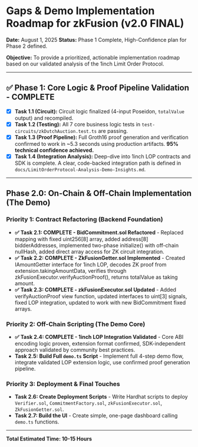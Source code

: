 # Gaps & Demo Implementation Roadmap for zkFusion (v2.0 FINAL)

**Date:** August 1, 2025
**Status:** Phase 1 Complete, High-Confidence plan for Phase 2 defined.

**Objective:** To provide a prioritized, actionable implementation roadmap based on our validated analysis of the 1inch Limit Order Protocol.

---
## ✅ **Phase 1: Core Logic & Proof Pipeline Validation - COMPLETE**

-   [x] **Task 1.1 (Circuit):** Circuit logic finalized (4-input Poseidon, `totalValue` output) and recompiled.
-   [x] **Task 1.2 (Testing):** All 7 core business logic tests in `test-circuits/zkDutchAuction.test.ts` are passing.
-   [x] **Task 1.3 (Proof Pipeline):** Full Groth16 proof generation and verification confirmed to work in ~5.3 seconds using production artifacts. **95% technical confidence achieved.**
-   [x] **Task 1.4 (Integration Analysis):** Deep-dive into 1inch LOP contracts and SDK is complete. A clear, code-backed integration path is defined in `docs/LimitOrderProtocol-Analysis-Demo-Insights.md`.

---

## Phase 2.0: On-Chain & Off-Chain Implementation (The Demo)

### Priority 1: Contract Refactoring (Backend Foundation)
*   **✅ Task 2.1: COMPLETE - BidCommitment.sol Refactored** - Replaced mapping with fixed uint256[8] array, added address[8] bidderAddresses, implemented two-phase initialize() with off-chain nullHash, added direct array access for ZK circuit integration.
*   **✅ Task 2.2: COMPLETE - ZkFusionGetter.sol Implemented** - Created IAmountGetter interface for 1inch LOP, decodes ZK proof from extension.takingAmountData, verifies through zkFusionExecutor.verifyAuctionProof(), returns totalValue as taking amount.
*   **✅ Task 2.3: COMPLETE - zkFusionExecutor.sol Updated** - Added verifyAuctionProof view function, updated interfaces to uint[3] signals, fixed LOP integration, updated to work with new BidCommitment fixed arrays.

### Priority 2: Off-Chain Scripting (The Demo Core)
*   **✅ Task 2.4: COMPLETE - 1inch LOP Integration Validated** - Core ABI encoding logic proven, extension format confirmed, SDK-independent approach validated by community best practices.
*   **Task 2.5: Build Full `demo.ts` Script** - Implement full 4-step demo flow, integrate validated LOP extension logic, use confirmed proof generation pipeline.

### Priority 3: Deployment & Final Touches
*   **Task 2.6: Create Deployment Scripts** - Write Hardhat scripts to deploy `Verifier.sol`, `CommitmentFactory.sol`, `zkFusionExecutor.sol`, `ZkFusionGetter.sol`.
*   **Task 2.7: Build the UI** - Create simple, one-page dashboard calling `demo.ts` functions.

---

**Total Estimated Time: 10-15 Hours** 